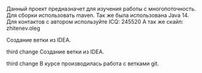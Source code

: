 Данный проект предназначет для изучения работы с многопоточность.
Для сборки использовать maven.
Так же была использована Java 14.
Для контактов с автором используйте ICQ: 245520
А так же скайп: zhitenev.oleg

Создание ветки из IDEA.

third change 
Создание ветки из IDEA.

third change 
В курсе производилась работа с ветками git.